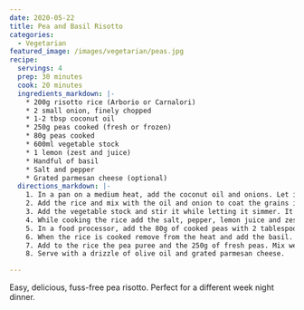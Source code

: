 ```yaml
---
date: 2020-05-22
title: Pea and Basil Risotto
categories:
  - Vegetarian
featured_image: /images/vegetarian/peas.jpg
recipe:
  servings: 4   
  prep: 30 minutes
  cook: 20 minutes
  ingredients_markdown: |-
    * 200g risotto rice (Arborio or Carnalori)
    * 2 small onion, finely chopped
    * 1-2 tbsp coconut oil
    * 250g peas cooked (fresh or frozen)
    * 80g peas cooked
    * 600ml vegetable stock
    * 1 lemon (zest and juice)
    * Handful of basil
    * Salt and pepper     
    * Grated parmesan cheese (optional)
  directions_markdown: |-
    1. In a pan on a medium heat, add the coconut oil and onions. Let it cook until tender.
    2. Add the rice and mix with the oil and onion to coat the grains in oil.
    3. Add the vegetable stock and stir it while letting it simmer. It should take approximately 20 minutes for the rice to be absorbed.
    4. While cooking the rice add the salt, pepper, lemon juice and zest. Mix until well combined.
    5. In a food processor, add the 80g of cooked peas with 2 tablespoons of water. Blend until the mixture turns into a puree.
    6. When the rice is cooked remove from the heat and add the basil.
    7. Add to the rice the pea puree and the 250g of fresh peas. Mix well until combined.
    8. Serve with a drizzle of olive oil and grated parmesan cheese.

---
```

Easy, delicious, fuss-free pea risotto. Perfect for a different week night dinner.
